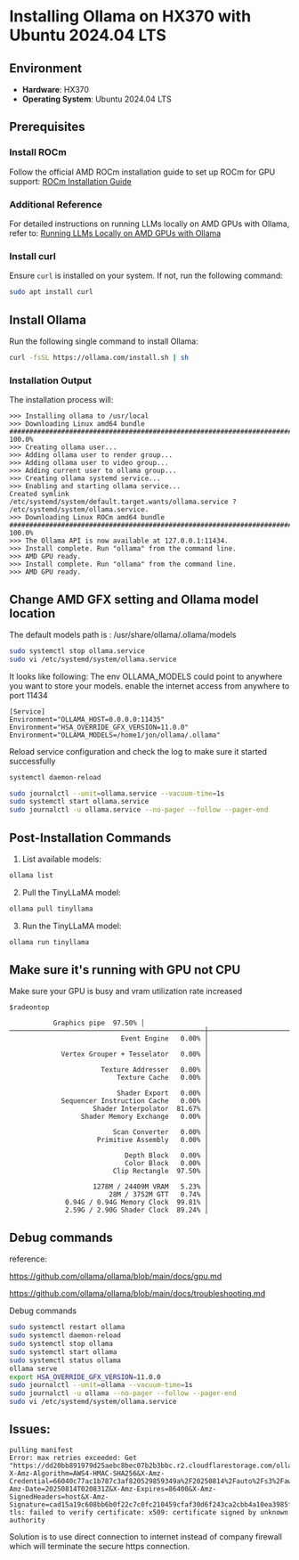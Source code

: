 # Installing Ollama on HX370 with Ubuntu 2024.04 LTS

## Environment
- **Hardware**: HX370
- **Operating System**: Ubuntu 2024.04 LTS

## Prerequisites

### Install ROCm
Follow the official AMD ROCm installation guide to set up ROCm for GPU support:
[ROCm Installation Guide](https://rocm.docs.amd.com/projects/install-on-linux/en/latest/install/quick-start.html)

### Additional Reference
For detailed instructions on running LLMs locally on AMD GPUs with Ollama, refer to:
[Running LLMs Locally on AMD GPUs with Ollama](https://www.amd.com/en/developer/resources/technical-articles/running-llms-locally-on-amd-gpus-with-ollama.html)

### Install curl
Ensure `curl` is installed on your system. If not, run the following command:
```bash
sudo apt install curl
```

## Install Ollama
Run the following single command to install Ollama:
```bash
curl -fsSL https://ollama.com/install.sh | sh
```

### Installation Output
The installation process will:

```
>>> Installing ollama to /usr/local
>>> Downloading Linux amd64 bundle
######################################################################## 100.0%
>>> Creating ollama user...
>>> Adding ollama user to render group...
>>> Adding ollama user to video group...
>>> Adding current user to ollama group...
>>> Creating ollama systemd service...
>>> Enabling and starting ollama service...
Created symlink /etc/systemd/system/default.target.wants/ollama.service ? /etc/systemd/system/ollama.service.
>>> Downloading Linux ROCm amd64 bundle
######################################################################## 100.0%
>>> The Ollama API is now available at 127.0.0.1:11434.
>>> Install complete. Run "ollama" from the command line.
>>> AMD GPU ready.
>>> Install complete. Run "ollama" from the command line.
>>> AMD GPU ready.
```



## Change AMD GFX setting and Ollama model location
The default models path is :
/usr/share/ollama/.ollama/models

```bash
sudo systemctl stop ollama.service
sudo vi /etc/systemd/system/ollama.service
```

It looks like following:
The env OLLAMA_MODELS could point to anywhere you want to store your models. 
enable the internet access from anywhere to port 11434

```
[Service]
Environment="OLLAMA_HOST=0.0.0.0:11435"
Environment="HSA_OVERRIDE_GFX_VERSION=11.0.0"
Environment="OLLAMA_MODELS=/home1/jon/ollama/.ollama"
```

Reload service configuration and check the log to make sure it started successfully
```bash
systemctl daemon-reload

sudo journalctl --unit=ollama.service --vacuum-time=1s
sudo systemctl start ollama.service
sudo journalctl -u ollama.service --no-pager --follow --pager-end

```

## Post-Installation Commands
1. List available models:
```bash
ollama list
```

2. Pull the TinyLLaMA model:
```bash
ollama pull tinyllama
```

3. Run the TinyLLaMA model:
```bash
ollama run tinyllama
```

## Make sure it's running with GPU not CPU

Make sure your GPU is busy and vram utilization rate increased
```
$radeontop

           Graphics pipe  97.50% │
─────────────────────────────────────────────────┼───────────────────────────────────────────────
                            Event Engine   0.00% │
                                                 │
             Vertex Grouper + Tesselator   0.00% │
                                                 │
                       Texture Addresser   0.00% │
                           Texture Cache   0.00% │
                                                 │
                           Shader Export   0.00% │
             Sequencer Instruction Cache   0.00% │
                     Shader Interpolator  81.67% │
                  Shader Memory Exchange   0.00% │
                                                 │
                          Scan Converter   0.00% │
                      Primitive Assembly   0.00% │
                                                 │
                             Depth Block   0.00% │
                             Color Block   0.00% │
                          Clip Rectangle  97.50% │
                                                 │
                     1278M / 24409M VRAM   5.23% │
                         28M / 3752M GTT   0.74% │
              0.94G / 0.94G Memory Clock  99.81% │
              2.59G / 2.90G Shader Clock  89.24% │
```



## Debug commands

reference:

https://github.com/ollama/ollama/blob/main/docs/gpu.md

https://github.com/ollama/ollama/blob/main/docs/troubleshooting.md

Debug commands
```bash
sudo systemctl restart ollama
sudo systemctl daemon-reload  
sudo systemctl stop ollama
sudo systemctl start ollama
sudo systemctl status ollama
ollama serve
export HSA_OVERRIDE_GFX_VERSION=11.0.0
sudo journalctl --unit=ollama --vacuum-time=1s
sudo journalctl -u ollama --no-pager --follow --pager-end
sudo vi /etc/systemd/system/ollama.service
```



## Issues:
```
pulling manifest
Error: max retries exceeded: Get "https://dd20bb891979d25aebc8bec07b2b3bbc.r2.cloudflarestorage.com/ollama/docker/registry/v2/blobs/sha256/2a/2af3b81862c6be03c769683af18efdadb2c33f60ff32ab6f83e42c043d6c7816/data?X-Amz-Algorithm=AWS4-HMAC-SHA256&X-Amz-Credential=66040c77ac1b787c3af820529859349a%2F20250814%2Fauto%2Fs3%2Faws4_request&X-Amz-Date=20250814T020831Z&X-Amz-Expires=86400&X-Amz-SignedHeaders=host&X-Amz-Signature=cad15a19c608bb6b0f22c7c0fc210459cfaf30d6f243ca2cbb4a10ea3985f9f8": tls: failed to verify certificate: x509: certificate signed by unknown authority
```
Solution is to use direct connection to internet instead of company firewall which will terminate the secure https connection.



